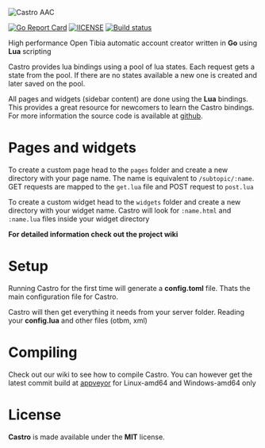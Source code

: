 ![Castro AAC](https://i.gyazo.com/7a9f5b334221456a6c9f80c3274b917c.png)

[![Go Report Card](https://goreportcard.com/badge/github.com/Raggaer/castro)](https://goreportcard.com/report/github.com/Raggaer/castro)
[![lICENSE](https://img.shields.io/packagist/l/doctrine/orm.svg)](https://github.com/Raggaer/castro/blob/master/LICENSE)
[![Build status](https://ci.appveyor.com/api/projects/status/yhrx9l6jrbvxhw5p?svg=true)](https://ci.appveyor.com/project/Raggaer/castro)

High performance Open Tibia automatic account creator written in **Go** using **Lua** scripting

Castro provides lua bindings using a pool of lua states. Each request gets a state from the pool. If there are no states available a new one is created and later saved on the pool.


All pages and widgets (sidebar content) are done using the **Lua** bindings. This provides a great resource for newcomers to learn the Castro bindings. For more information the source code is available at [github](https://github.com/Raggaer/castro).

# Pages and widgets

To create a custom page head to the `pages` folder and create a new directory with your page name. The name is equivalent to `/subtopic/:name`. GET requests are mapped to the `get.lua` file and POST request to `post.lua`
 
To create a custom widget head to the `widgets` folder and create a new directory with your widget name. Castro will look for `:name.html` and `:name.lua` files inside your widget directory

**For detailed information check out the project wiki**

# Setup

Running Castro for the first time will generate a **config.toml** file. Thats the main configuration file for Castro.

Castro will then get everything it needs from your server folder. Reading your **config.lua** and other files (otbm, xml)

# Compiling

Check out our wiki to see how to compile Castro. You can however get the latest commit build at [appveyor](https://ci.appveyor.com/project/Raggaer/castro/build/artifacts) for Linux-amd64 and Windows-amd64 only

# License

**Castro** is made available under the **MIT** license.